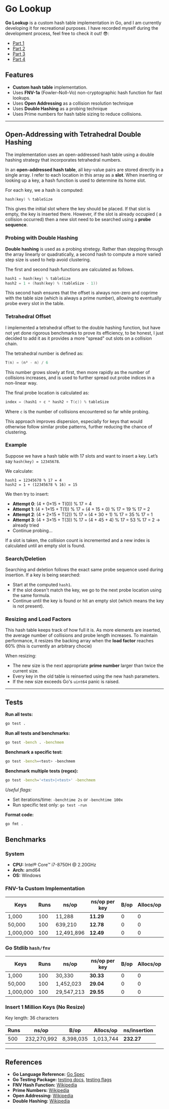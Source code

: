 
# Go Lookup

**Go Lookup** is a custom hash table implementation in Go, and I am currently developing it for recreational purposes. I have recorded myself during the development process, feel free to check it out! 😎:

- [Part 1](https://youtu.be/QQLxtAdRw4w)
- [Part 2](https://youtu.be/q2v7FqwIwHI)
- [Part 3](https://youtu.be/Cyf0M_f3FjE)
- [Part 4](https://youtu.be/YH2FcnruuIE)


## Features

- **Custom hash table** implementation.
- Uses **FNV-1a** (Fowler–Noll–Vo) non-cryptographic hash function for fast lookups.
- Uses **Open Addressing** as a collision resolution technique
- Uses **Double Hashing** as a probing technique
- Uses Prime numbers for hash table sizing to reduce collisions.

---
## Open-Addressing with Tetrahedral Double Hashing

The implementation uses an open-addressed hash table using a double hashing strategy that incorporates tetrahedral numbers.

In an **open-addressed hash table**, all key-value pairs are stored directly in a single array. I  refer to each location in this array as a **slot**. When inserting or looking up a key, a hash function is used to determine its home slot.

For each key, we a hash is computed:

```go
hash(key) % tableSize
```

This gives the initial slot where the key should be placed. If that slot is empty, the key is inserted there. However, if the slot is already occupied ( a collision occurred) then a new slot need to be searched using a **probe sequence**.

### Probing with Double Hashing

**Double hashing** is used as a probing stretegy. Rather than stepping through the array linearly or quadratically, a second hash to compute a more varied step size is used to help avoid clustering.

The first and second hash functions are calculated as follows.

```go
hash1 = hash(key) % tableSize
hash2 = 1 + (hash(key) % (tableSize - 1))
```

This second hash ensures that the offset is always non-zero and coprime with the table size (which is always a prime number), allowing to eventually probe every slot in the table.

### Tetrahedral Offset

I implemented a tetrahedral offset to the double hashing function, but have not yet done rigorous benchmarks to prove its efficiency, to be honest, I just decided to add it as it provides a more "spread" out slots on a collision chain.

The tetrahedral number is defined as:

```go
T(n) = (n³ - n) / 6
```

This number grows slowly at first, then more rapidly as the number of collisions increases, and is used to further spread out probe indices in a non-linear way.

The final probe location is calculated as:

```go
index = (hash1 + c * hash2 + T(c)) % tableSize
```

Where `c` is the number of collisions encountered so far while probing.

This approach improves dispersion, especially for keys that would otherwise follow similar probe patterns, further reducing the chance of clustering.

### Example

Suppose we have a hash table with 17 slots and want to insert a key. Let’s say `hash(key) = 12345678`.

We calculate:

```
hash1 = 12345678 % 17 = 4
hash2 = 1 + (12345678 % 16) = 15
```

We then try to insert:

- **Attempt 0**: (4 + 0×15 + T(0)) % 17 = 4
- **Attempt 1**: (4 + 1×15 + T(1)) % 17 = (4 + 15 + 0) % 17 = 19 % 17 = 2
- **Attempt 2**: (4 + 2×15 + T(2)) % 17 = (4 + 30 + 1) % 17 = 35 % 17 = 1
- **Attempt 3**: (4 + 3×15 + T(3)) % 17 = (4 + 45 + 4) % 17 = 53 % 17 = 2 → already tried
- Continue probing...

If a slot is taken, the collision count is incremented and a new index is calculated until an empty slot is found.

### Search/Deletion

Searching and deletion follows the exact same probe sequence used during insertion. If a  key is being searched:
- Start at the computed `hash1`.
- If the slot doesn't match the key, we go to the next probe location using the same formula.
- Continue until the key is found or hit an empty slot (which means the key is not present).

### Resizing and Load Factors

This hash table keeps track of how full it is. As more elements are inserted, the average number of collisions and probe length increases. To maintain performance, it resizes the backing array when the **load factor** reaches 60% (this is currently an arbitrary chocie)

When resizing:
- The new size is the next appropriate **prime number** larger than twice the current size.
- Every key in the old table is reinserted using the new hash parameters.
- If the new size exceeds Go's `uint64` panic is raised.

---

## Tests

**Run all tests:**
```bash
go test .
```

**Run all tests and benchmarks:**
```bash
go test -bench . -benchmem
```

**Benchmark a specific test:**
```bash
go test -bench=<test> -benchmem
```

**Benchmark multiple tests (regex):**
```bash
go test -bench='<test>|<test>' -benchmem
```

*Useful flags:*
- Set iterations/time: `-benchtime 2s` or `-benchtime 100x`
- Run specific test only: `go test -run `

**Format code:**
```bash
go fmt .
```

## Benchmarks

### System

- **CPU:** Intel® Core™ i7-8750H @ 2.20GHz
- **Arch:** amd64
- **OS:** Windows

### FNV-1a Custom Implementation

| **Keys**   | **Runs** | **ns/op**   | **ns/op per key** | **B/op** | **Allocs/op** |
|------------|----------|-------------|-------------------|----------|---------------|
| 1,000      | 100      | 11,288      | **11.29**         | 0        | 0             |
| 50,000     | 100      | 639,210     | **12.78**         | 0        | 0             |
| 1,000,000  | 100      | 12,491,896  | **12.49**         | 0        | 0             |

### Go Stdlib `hash/fnv`

| **Keys**   | **Runs** | **ns/op**   | **ns/op per key** | **B/op** | **Allocs/op** |
|------------|----------|-------------|-------------------|----------|---------------|
| 1,000      | 100      | 30,330      | **30.33**         | 0        | 0             |
| 50,000     | 100      | 1,452,023   | **29.04**         | 0        | 0             |
| 1,000,000  | 100      | 29,547,213  | **29.55**         | 0        | 0             |

### Insert 1 Million Keys (No Resize)

Key length: 36 characters

| **Runs** | **ns/op**     | **B/op**    | **Allocs/op** | **ns/insertion**  |
|----------|---------------|-------------|----------------|------------------|
| 500      | 232,270,992   | 8,398,035   | 1,013,744       | **232.27**      |

---

## References

- **Go Language Reference:** [Go Spec][1]
- **Go Testing Package:** [testing docs][2], [testing flags][3]
- **FNV Hash Function:** [Wikipedia][4]
- **Prime Numbers:** [Wikipedia][5]
- **Open Addressing:** [Wikipedia][6]
- **Double Hashing:** [Wikipedia][7]

[1]: https://go.dev/ref/spec
[2]: https://pkg.go.dev/testing
[3]: https://golang.org/cmd/go/#hdr-Testing_flags.
[4]: https://en.wikipedia.org/wiki/Fowler%E2%80%93Noll%E2%80%93Vo_hash_function
[5]: https://en.wikipedia.org/wiki/Prime_number
[6]: https://en.wikipedia.org/wiki/Open_addressing
[7]: https://en.wikipedia.org/wiki/Double_hashing
